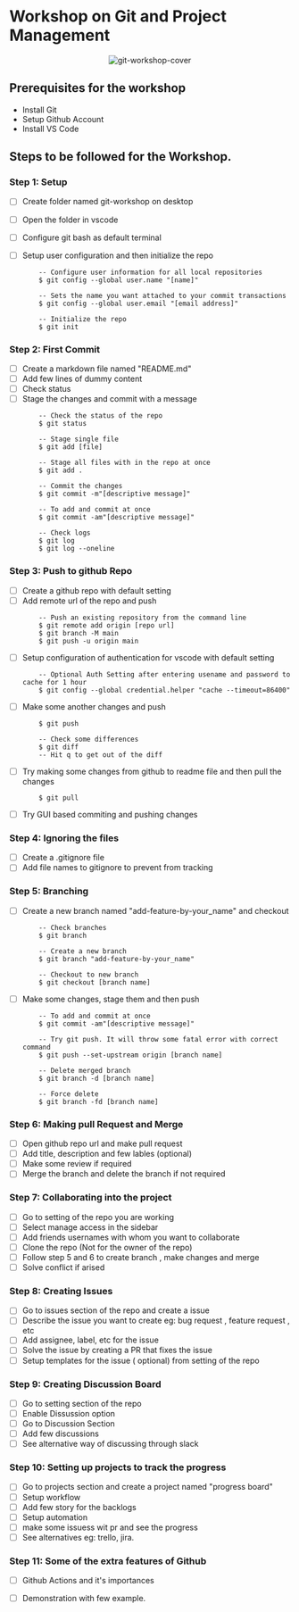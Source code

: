 # Workshop on Git and Project Management
<p align="center">
    <img alt="git-workshop-cover" src="https://user-images.githubusercontent.com/46085301/147738841-9c534b07-b7b0-40ae-989f-f37f78f277d8.png" />
</p>

## Prerequisites for the workshop 
- Install Git 
- Setup Github Account 
- Install VS Code

## Steps to be followed for the Workshop.

### Step 1: Setup
- [ ] Create folder named git-workshop on desktop
- [ ] Open the folder in vscode
- [ ] Configure git bash as default terminal
- [ ] Setup user configuration and then initialize the repo
    
  ```
      -- Configure user information for all local repositories
      $ git config --global user.name "[name]"

      -- Sets the name you want attached to your commit transactions
      $ git config --global user.email "[email address]"

      -- Initialize the repo
      $ git init
  ```
### Step 2: First Commit
- [ ] Create a markdown file named "README.md"
- [ ] Add few lines of dummy content
- [ ] Check status
- [ ] Stage the changes and commit with a message
    ``` 
        -- Check the status of the repo
        $ git status

        -- Stage single file
        $ git add [file]

        -- Stage all files with in the repo at once
        $ git add .

        -- Commit the changes
        $ git commit -m"[descriptive message]"

        -- To add and commit at once
        $ git commit -am"[descriptive message]"

        -- Check logs
        $ git log
        $ git log --oneline
    ```
### Step 3: Push to github Repo
- [ ] Create a github repo with default setting
- [ ] Add remote url of the repo and push
    ```
        -- Push an existing repository from the command line
        $ git remote add origin [repo url]
        $ git branch -M main
        $ git push -u origin main
    ```
- [ ] Setup configuration of authentication for vscode with default setting
    ```
        -- Optional Auth Setting after entering usename and password to cache for 1 hour
        $ git config --global credential.helper "cache --timeout=86400"
    ```
- [ ] Make some another changes and push
    ```
        $ git push

        -- Check some differences
        $ git diff
        -- Hit q to get out of the diff
    ```
- [ ] Try making some changes from github to readme file and then pull the changes
    ```
        $ git pull
    ```
- [ ] Try GUI based commiting and pushing changes
### Step 4: Ignoring the files
- [ ] Create a .gitignore file
- [ ] Add file names to gitignore to prevent from tracking
### Step 5: Branching
- [ ] Create a new branch named "add-feature-by-your_name" and checkout
    ```
        -- Check branches
        $ git branch

        -- Create a new branch 
        $ git branch "add-feature-by-your_name"

        -- Checkout to new branch
        $ git checkout [branch name]
    ```
- [ ] Make some changes, stage them and then push
    ```
        -- To add and commit at once
        $ git commit -am"[descriptive message]"

        -- Try git push. It will throw some fatal error with correct command
        $ git push --set-upstream origin [branch name]

        -- Delete merged branch
        $ git branch -d [branch name]

        -- Force delete
        $ git branch -fd [branch name]
    ```
### Step 6: Making pull Request and Merge
- [ ] Open github repo url and make pull request
- [ ] Add title, description and few lables (optional)
- [ ] Make some review if required
- [ ] Merge the branch and delete the branch if not required

### Step 7: Collaborating into the project
- [ ] Go to setting of the repo you are working
- [ ] Select manage access in the sidebar
- [ ] Add friends usernames with whom you want to collaborate
- [ ] Clone the repo (Not for the owner of the repo)
- [ ] Follow step 5 and 6 to create branch , make changes and merge
- [ ] Solve conflict if arised

### Step 8: Creating Issues
- [ ] Go to issues section of the repo and create a issue
- [ ] Describe the issue you want to create eg: bug request , feature request , etc
- [ ] Add assignee, label, etc for the issue
- [ ] Solve the issue by creating a PR that fixes the issue
- [ ] Setup templates for the issue ( optional) from setting of the repo

### Step 9: Creating Discussion Board
- [ ] Go to setting section of the repo
- [ ] Enable Dissussion option
- [ ] Go to Discussion Section
- [ ] Add few discussions
- [ ] See alternative way of discussing through slack

### Step 10: Setting up projects to track the progress
- [ ] Go to projects section and create a project named "progress board"
- [ ] Setup workflow
- [ ] Add few story for the backlogs
- [ ] Setup automation
- [ ] make some issuess wit pr and see the progress
- [ ] See alternatives eg: trello, jira.
 
### Step 11: Some of the extra features of Github
- [ ] Github Actions and it's importances
- [ ] Demonstration with few example.

 